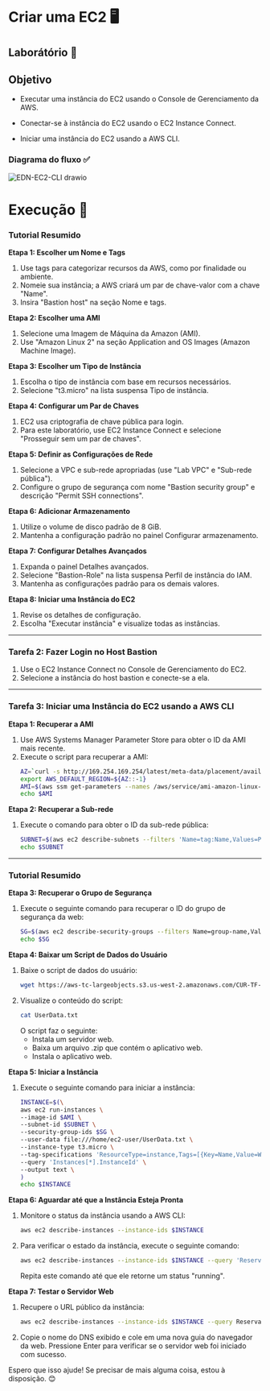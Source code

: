 # Criar uma EC2 🖥️

## Laborátório 🥼

## Objetivo

- Executar uma instância do EC2 usando o Console de Gerenciamento da AWS.

- Conectar-se à instância do EC2 usando o EC2 Instance Connect.

- Iniciar uma instância do EC2 usando a AWS CLI.

### Diagrama do fluxo ✅

![EDN-EC2-CLI drawio](https://github.com/user-attachments/assets/d5f44b3f-e111-4773-a76c-2ab03deadd50)


# Execução 🚀


### Tutorial Resumido

**Etapa 1: Escolher um Nome e Tags**
1. Use tags para categorizar recursos da AWS, como por finalidade ou ambiente.
2. Nomeie sua instância; a AWS criará um par de chave-valor com a chave "Name".
3. Insira "Bastion host" na seção Nome e tags.

**Etapa 2: Escolher uma AMI**
1. Selecione uma Imagem de Máquina da Amazon (AMI).
2. Use "Amazon Linux 2" na seção Application and OS Images (Amazon Machine Image).

**Etapa 3: Escolher um Tipo de Instância**
1. Escolha o tipo de instância com base em recursos necessários.
2. Selecione "t3.micro" na lista suspensa Tipo de instância.

**Etapa 4: Configurar um Par de Chaves**
1. EC2 usa criptografia de chave pública para login.
2. Para este laboratório, use EC2 Instance Connect e selecione "Prosseguir sem um par de chaves".

**Etapa 5: Definir as Configurações de Rede**
1. Selecione a VPC e sub-rede apropriadas (use "Lab VPC" e "Sub-rede pública").
2. Configure o grupo de segurança com nome "Bastion security group" e descrição "Permit SSH connections".

**Etapa 6: Adicionar Armazenamento**
1. Utilize o volume de disco padrão de 8 GiB.
2. Mantenha a configuração padrão no painel Configurar armazenamento.

**Etapa 7: Configurar Detalhes Avançados**
1. Expanda o painel Detalhes avançados.
2. Selecione "Bastion-Role" na lista suspensa Perfil de instância do IAM.
3. Mantenha as configurações padrão para os demais valores.

**Etapa 8: Iniciar uma Instância do EC2**
1. Revise os detalhes de configuração.
2. Escolha "Executar instância" e visualize todas as instâncias.

---

### Tarefa 2: Fazer Login no Host Bastion
1. Use o EC2 Instance Connect no Console de Gerenciamento do EC2.
2. Selecione a instância do host bastion e conecte-se a ela.

---

### Tarefa 3: Iniciar uma Instância do EC2 usando a AWS CLI

**Etapa 1: Recuperar a AMI**
1. Use AWS Systems Manager Parameter Store para obter o ID da AMI mais recente.
2. Execute o script para recuperar a AMI:
   ```bash
   AZ=`curl -s http://169.254.169.254/latest/meta-data/placement/availability-zone`
   export AWS_DEFAULT_REGION=${AZ::-1}
   AMI=$(aws ssm get-parameters --names /aws/service/ami-amazon-linux-latest/amzn2-ami-hvm-x86_64-gp2 --query 'Parameters[0].[Value]' --output text)
   echo $AMI
   ```

**Etapa 2: Recuperar a Sub-rede**
1. Execute o comando para obter o ID da sub-rede pública:
   ```bash
   SUBNET=$(aws ec2 describe-subnets --filters 'Name=tag:Name,Values=Public Subnet' --query Subnets[].SubnetId --output text)
   echo $SUBNET
   ```

---

### Tutorial Resumido

**Etapa 3: Recuperar o Grupo de Segurança**
1. Execute o seguinte comando para recuperar o ID do grupo de segurança da web:
   ```bash
   SG=$(aws ec2 describe-security-groups --filters Name=group-name,Values=WebSecurityGroup --query SecurityGroups[].GroupId --output text)
   echo $SG
   ```

**Etapa 4: Baixar um Script de Dados do Usuário**
1. Baixe o script de dados do usuário:
   ```bash
   wget https://aws-tc-largeobjects.s3.us-west-2.amazonaws.com/CUR-TF-100-RSJAWS-1-23732/171-lab-JAWS-create-ec2/s3/UserData.txt
   ```
2. Visualize o conteúdo do script:
   ```bash
   cat UserData.txt
   ```
   O script faz o seguinte:
   - Instala um servidor web.
   - Baixa um arquivo .zip que contém o aplicativo web.
   - Instala o aplicativo web.

**Etapa 5: Iniciar a Instância**
1. Execute o seguinte comando para iniciar a instância:
   ```bash
   INSTANCE=$(\
   aws ec2 run-instances \
   --image-id $AMI \
   --subnet-id $SUBNET \
   --security-group-ids $SG \
   --user-data file:///home/ec2-user/UserData.txt \
   --instance-type t3.micro \
   --tag-specifications 'ResourceType=instance,Tags=[{Key=Name,Value=Web Server}]' \
   --query 'Instances[*].InstanceId' \
   --output text \
   )
   echo $INSTANCE
   ```

**Etapa 6: Aguardar até que a Instância Esteja Pronta**
1. Monitore o status da instância usando a AWS CLI:
   ```bash
   aws ec2 describe-instances --instance-ids $INSTANCE
   ```
2. Para verificar o estado da instância, execute o seguinte comando:
   ```bash
   aws ec2 describe-instances --instance-ids $INSTANCE --query 'Reservations[].Instances[].State.Name' --output text
   ```
   Repita este comando até que ele retorne um status "running".

**Etapa 7: Testar o Servidor Web**
1. Recupere o URL público da instância:
   ```bash
   aws ec2 describe-instances --instance-ids $INSTANCE --query Reservations[].Instances[].PublicDnsName --output text
   ```
2. Copie o nome do DNS exibido e cole em uma nova guia do navegador da web. Pressione Enter para verificar se o servidor web foi iniciado com sucesso.

Espero que isso ajude! Se precisar de mais alguma coisa, estou à disposição. 😊
